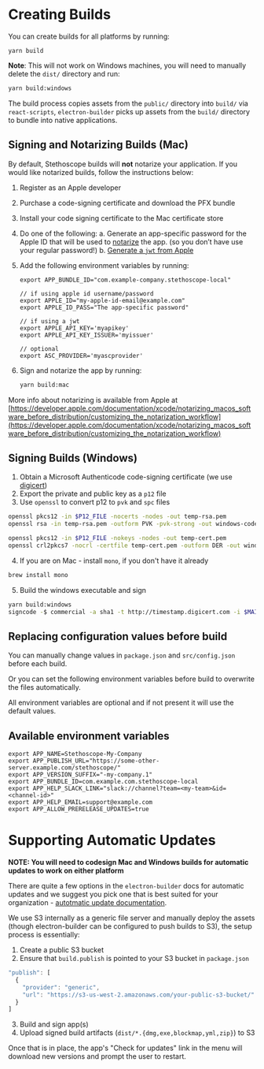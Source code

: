# Creating Builds

You can create builds for all platforms by running:

```
yarn build
```

**Note**: This will not work on Windows machines, you will need to manually delete the `dist/` directory and run:

```bash
yarn build:windows
```

The build process copies assets from the `public/` directory into `build/` via `react-scripts`, `electron-builder` picks up assets from the `build/` directory to bundle into native applications.

## Signing and Notarizing Builds (Mac)

By default, Stethoscope builds will **not** notarize your application. If you would like notarized builds, follow the instructions below:

1. Register as an Apple developer
2. Purchase a code-signing certificate and download the PFX bundle
3. Install your code signing certificate to the Mac certificate store
4. Do one of the following:
  a. Generate an app-specific password for the Apple ID that will be used to [notarize](https://developer.apple.com/news/?id=06032019i) the app. (so you don’t have use your regular password!)
  b. [Generate a `jwt` from Apple](https://github.com/electron/electron-notarize/blob/master/README.md#notes-on-jwt-authentication)
5. Add the following environment variables by running:

    ```
    export APP_BUNDLE_ID="com.example-company.stethoscope-local"

    // if using apple id username/password
    export APPLE_ID="my-apple-id-email@example.com"
    export APPLE_ID_PASS="The app-specific password"

    // if using a jwt
    export APPLE_API_KEY='myapikey'
    export APPLE_API_KEY_ISSUER='myissuer'

    // optional
    export ASC_PROVIDER='myascprovider'
    ```

6. Sign and notarize the app by running:

    ```bash
    yarn build:mac
    ```

More info about notarizing is available from Apple at [https://developer.apple.com/documentation/xcode/notarizing_macos_software_before_distribution/customizing_the_notarization_workflow](https://developer.apple.com/documentation/xcode/notarizing_macos_software_before_distribution/customizing_the_notarization_workflow)

## Signing Builds (Windows)

1. Obtain a Microsoft Authenticode code-signing certificate (we use [digicert](digicert.com/code-signing/))
2. Export the private and public key as a `p12` file
3. Use `openssl` to convert p12 to `pvk` and `spc` files

```bash
openssl pkcs12 -in $P12_FILE -nocerts -nodes -out temp-rsa.pem
openssl rsa -in temp-rsa.pem -outform PVK -pvk-strong -out windows-code-cert.pvk

openssl pkcs12 -in $P12_FILE -nokeys -nodes -out temp-cert.pem
openssl crl2pkcs7 -nocrl -certfile temp-cert.pem -outform DER -out windows-code-cert.spc
```

4. If you are on Mac - install `mono`, if you don't have it already

```bash
brew install mono
```

5. Build the windows executable and sign

```bash
yarn build:windows
signcode -$ commercial -a sha1 -t http://timestamp.digicert.com -i $MAIN_URL -spc $SPC_FILE.spc -v $PVK_FILE.pvk -n \"Stethoscope Installer\" \"dist/Stethoscope Setup $npm_package_version.exe\"
```

## Replacing configuration values before build

You can manually change values in `package.json` and `src/config.json` before each build.

Or you can set the following environment variables before build to overwrite the files automatically.

All environment variables are optional and if not present it will use the default values.

## Available environment variables

```
export APP_NAME=Stethoscope-My-Company
export APP_PUBLISH_URL="https://some-other-server.example.com/stethoscope/"
export APP_VERSION_SUFFIX="-my-company.1"
export APP_BUNDLE_ID=com.example.com.stethoscope-local
export APP_HELP_SLACK_LINK="slack://channel?team=<my-team>&id=<channel-id>"
export APP_HELP_EMAIL=support@example.com
export APP_ALLOW_PRERELEASE_UPDATES=true
```

# Supporting Automatic Updates

**NOTE: You will need to codesign Mac and Windows builds for automatic updates to work on either platform**

There are quite a few options in the `electron-builder` docs for automatic updates and we suggest you pick one that is best suited for your organization -  [autotmatic update documentation](https://www.electron.build/configuration/publish).

We use S3 internally as a generic file server and manually deploy the assets (though electron-builder can be configured to push builds to S3), the setup process is essentially:

1. Create a public S3 bucket
2. Ensure that `build.publish` is pointed to your S3 bucket in `package.json`

```javascript
"publish": [
  {
    "provider": "generic",
    "url": "https://s3-us-west-2.amazonaws.com/your-public-s3-bucket/"
  }
]
```
3. Build and sign app(s)
4. Upload signed build artifacts (`dist/*.{dmg,exe,blockmap,yml,zip}`) to S3

Once that is in place, the app's "Check for updates" link in the menu will download new versions and prompt the user to restart.

